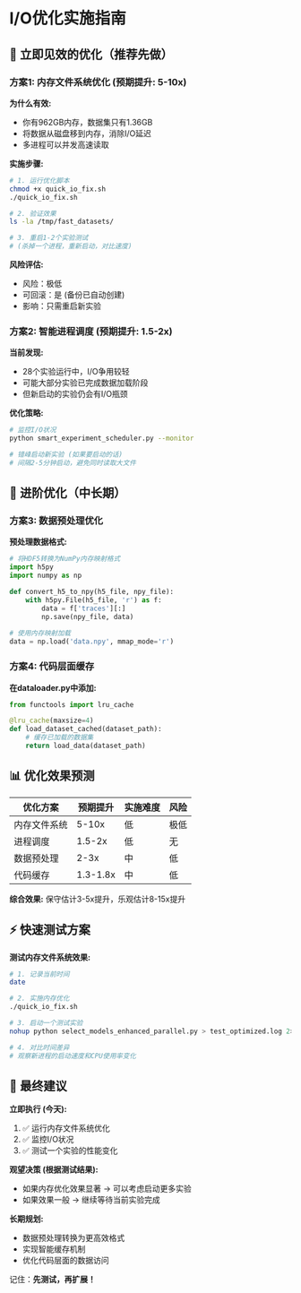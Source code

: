 # I/O优化实施指南

## 🚀 立即见效的优化（推荐先做）

### 方案1: 内存文件系统优化 (预期提升: 5-10x)

**为什么有效:**
- 你有962GB内存，数据集只有1.36GB
- 将数据从磁盘移到内存，消除I/O延迟
- 多进程可以并发高速读取

**实施步骤:**
```bash
# 1. 运行优化脚本
chmod +x quick_io_fix.sh
./quick_io_fix.sh

# 2. 验证效果
ls -la /tmp/fast_datasets/

# 3. 重启1-2个实验测试
# (杀掉一个进程，重新启动，对比速度)
```

**风险评估:** 
- 风险：极低
- 可回滚：是 (备份已自动创建)
- 影响：只需重启新实验

### 方案2: 智能进程调度 (预期提升: 1.5-2x)

**当前发现:**
- 28个实验运行中，I/O争用较轻
- 可能大部分实验已完成数据加载阶段
- 但新启动的实验仍会有I/O瓶颈

**优化策略:**
```bash
# 监控I/O状况
python smart_experiment_scheduler.py --monitor

# 错峰启动新实验 (如果要启动的话)
# 间隔2-5分钟启动，避免同时读取大文件
```

## 🔧 进阶优化（中长期）

### 方案3: 数据预处理优化

**预处理数据格式:**
```python
# 将HDF5转换为NumPy内存映射格式
import h5py
import numpy as np

def convert_h5_to_npy(h5_file, npy_file):
    with h5py.File(h5_file, 'r') as f:
        data = f['traces'][:]
        np.save(npy_file, data)
    
# 使用内存映射加载
data = np.load('data.npy', mmap_mode='r')
```

### 方案4: 代码层面缓存

**在dataloader.py中添加:**
```python
from functools import lru_cache

@lru_cache(maxsize=4)
def load_dataset_cached(dataset_path):
    # 缓存已加载的数据集
    return load_data(dataset_path)
```

## 📊 优化效果预测

| 优化方案 | 预期提升 | 实施难度 | 风险 |
|---------|----------|----------|------|
| 内存文件系统 | 5-10x | 低 | 极低 |
| 进程调度 | 1.5-2x | 低 | 无 |
| 数据预处理 | 2-3x | 中 | 低 |
| 代码缓存 | 1.3-1.8x | 中 | 低 |

**综合效果:** 保守估计3-5x提升，乐观估计8-15x提升

## ⚡ 快速测试方案

**测试内存文件系统效果:**
```bash
# 1. 记录当前时间
date

# 2. 实施内存优化
./quick_io_fix.sh

# 3. 启动一个测试实验
nohup python select_models_enhanced_parallel.py > test_optimized.log 2>&1 &

# 4. 对比时间差异
# 观察新进程的启动速度和CPU使用率变化
```

## 🎯 最终建议

**立即执行 (今天):**
1. ✅ 运行内存文件系统优化
2. ✅ 监控I/O状况
3. ✅ 测试一个实验的性能变化

**观望决策 (根据测试结果):**
- 如果内存优化效果显著 → 可以考虑启动更多实验
- 如果效果一般 → 继续等待当前实验完成

**长期规划:**
- 数据预处理转换为更高效格式
- 实现智能缓存机制
- 优化代码层面的数据访问

记住：**先测试，再扩展！** 
